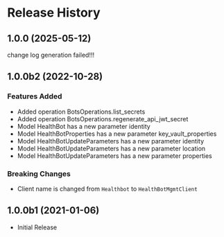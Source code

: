 # Release History

## 1.0.0 (2025-05-12)

change log generation failed!!!

## 1.0.0b2 (2022-10-28)

### Features Added

  - Added operation BotsOperations.list_secrets
  - Added operation BotsOperations.regenerate_api_jwt_secret
  - Model HealthBot has a new parameter identity
  - Model HealthBotProperties has a new parameter key_vault_properties
  - Model HealthBotUpdateParameters has a new parameter identity
  - Model HealthBotUpdateParameters has a new parameter location
  - Model HealthBotUpdateParameters has a new parameter properties

### Breaking Changes

  - Client name is changed from `Healthbot` to `HealthBotMgmtClient`

## 1.0.0b1 (2021-01-06)

* Initial Release
